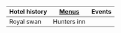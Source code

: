 
 

| Hotel history       | [Menus](https://botleigh-grange.github.io/Menus/)         | Events |
|----------|----------|----------|
| Royal swan | Hunters inn |  |
